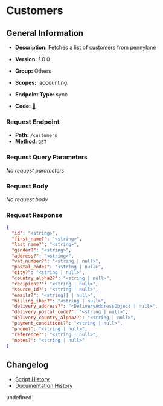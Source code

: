 # Customers

## General Information
- **Description:** Fetches a list of customers from pennylane

- **Version:** 1.0.0
- **Group:** Others
- **Scopes:**: accounting
- **Endpoint Type:** sync
- **Code:** [🔗](https://github.com/NangoHQ/integration-templates/tree/main/integrations/pennylane/syncs/customers.ts)

### Request Endpoint

- **Path:** `/customers`
- **Method:** `GET`

### Request Query Parameters

_No request parameters_

### Request Body

_No request body_

### Request Response

```json
{
  "id": "<string>",
  "first_name?": "<string>",
  "last_name?": "<string>",
  "gender?": "<string>",
  "address?": "<string>",
  "vat_number?": "<string | null>",
  "postal_code?": "<string | null>",
  "city?": "<string | null>",
  "country_alpha2?": "<string | null>",
  "recipient?": "<string | null>",
  "source_id?": "<string | null>",
  "emails?": "<string[] | null>",
  "billing_iban?": "<string | null>",
  "delivery_address?": "<DeliveryAddressObject | null>",
  "delivery_postal_code?": "<string | null>",
  "delivery_country_alpha2?": "<string | null>",
  "payment_conditions?": "<string | null>",
  "phone?": "<string | null>",
  "reference?": "<string | null>",
  "notes?": "<string | null>"
}
```

## Changelog


- [Script History](https://github.com/NangoHQ/integration-templates/commits/main/integrations/pennylane/syncs/customers.ts)
- [Documentation History](https://github.com/NangoHQ/integration-templates/commits/main/integrations/pennylane/syncs/customers.md)

<!-- END  GENERATED CONTENT -->

undefined